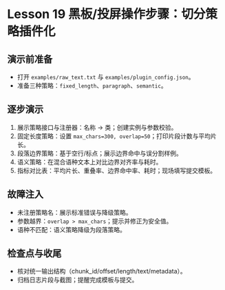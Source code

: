 # Lesson 19 黑板/投屏操作步骤：切分策略插件化

## 演示前准备
- 打开 `examples/raw_text.txt` 与 `examples/plugin_config.json`。
- 准备三种策略：`fixed_length`、`paragraph`、`semantic`。

## 逐步演示
1) 展示策略接口与注册器：名称 → 类；创建实例与参数校验。
2) 固定长度策略：设置 `max_chars=300, overlap=50`；打印片段计数与平均片长。
3) 段落边界策略：基于空行/标点；展示边界命中与误分割样例。
4) 语义策略：在混合语种文本上对比边界对齐率与耗时。
5) 指标对比表：平均片长、重叠率、边界命中率、耗时；现场填写提交模板。

## 故障注入
- 未注册策略名：展示标准错误与降级策略。
- 参数越界：`overlap > max_chars`；提示并修正为安全值。
- 语种不匹配：语义策略降级为段落策略。

## 检查点与收尾
- 核对统一输出结构（chunk_id/offset/length/text/metadata）。
- 归档日志片段与截图；提醒完成模板与提交。